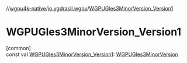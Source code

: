 //[wgpu4k-native](../../index.md)/[io.ygdrasil.wgpu](index.md)/[WGPUGles3MinorVersion_Version1](-w-g-p-u-gles3-minor-version_-version1.md)

# WGPUGles3MinorVersion_Version1

[common]\
const val [WGPUGles3MinorVersion_Version1](-w-g-p-u-gles3-minor-version_-version1.md): [WGPUGles3MinorVersion](-w-g-p-u-gles3-minor-version/index.md)